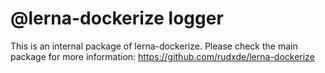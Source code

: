 # @lerna-dockerize logger
This is an internal package of lerna-dockerize. Please check the main package for more information:
https://github.com/rudxde/lerna-dockerize